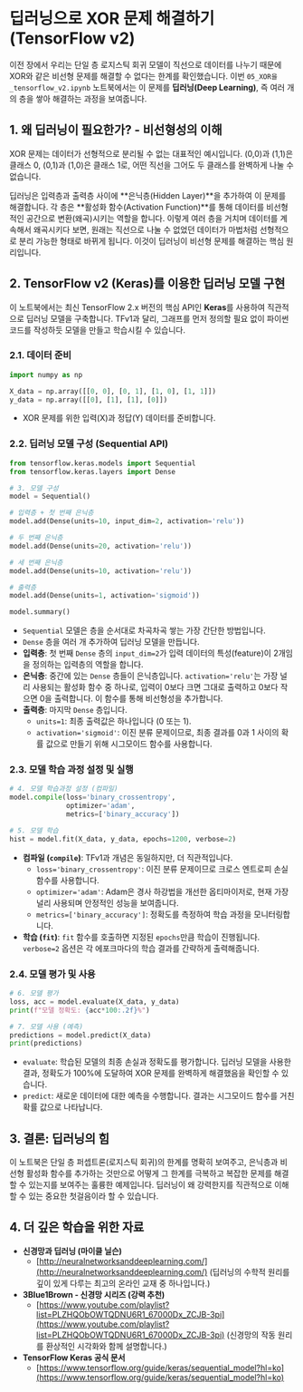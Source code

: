 # 딥러닝으로 XOR 문제 해결하기 (TensorFlow v2)

이전 장에서 우리는 단일 층 로지스틱 회귀 모델이 직선으로 데이터를 나누기 때문에 XOR와 같은 비선형 문제를 해결할 수 없다는 한계를 확인했습니다. 이번 `05_XOR을_tensorflow_v2.ipynb` 노트북에서는 이 문제를 **딥러닝(Deep Learning)**, 즉 여러 개의 층을 쌓아 해결하는 과정을 보여줍니다.

## 1. 왜 딥러닝이 필요한가? - 비선형성의 이해

XOR 문제는 데이터가 선형적으로 분리될 수 없는 대표적인 예시입니다. (0,0)과 (1,1)은 클래스 0, (0,1)과 (1,0)은 클래스 1로, 어떤 직선을 그어도 두 클래스를 완벽하게 나눌 수 없습니다.

딥러닝은 입력층과 출력층 사이에 **은닉층(Hidden Layer)**을 추가하여 이 문제를 해결합니다. 각 층은 **활성화 함수(Activation Function)**를 통해 데이터를 비선형적인 공간으로 변환(왜곡)시키는 역할을 합니다. 이렇게 여러 층을 거치며 데이터를 계속해서 왜곡시키다 보면, 원래는 직선으로 나눌 수 없었던 데이터가 마법처럼 선형적으로 분리 가능한 형태로 바뀌게 됩니다. 이것이 딥러닝이 비선형 문제를 해결하는 핵심 원리입니다.

## 2. TensorFlow v2 (Keras)를 이용한 딥러닝 모델 구현

이 노트북에서는 최신 TensorFlow 2.x 버전의 핵심 API인 **Keras**를 사용하여 직관적으로 딥러닝 모델을 구축합니다. TFv1과 달리, 그래프를 먼저 정의할 필요 없이 파이썬 코드를 작성하듯 모델을 만들고 학습시킬 수 있습니다.

### 2.1. 데이터 준비

```python
import numpy as np

X_data = np.array([[0, 0], [0, 1], [1, 0], [1, 1]])
y_data = np.array([[0], [1], [1], [0]])
```
- XOR 문제를 위한 입력(X)과 정답(Y) 데이터를 준비합니다.

### 2.2. 딥러닝 모델 구성 (Sequential API)

```python
from tensorflow.keras.models import Sequential
from tensorflow.keras.layers import Dense

# 3. 모델 구성
model = Sequential()

# 입력층 + 첫 번째 은닉층
model.add(Dense(units=10, input_dim=2, activation='relu'))

# 두 번째 은닉층
model.add(Dense(units=20, activation='relu'))

# 세 번째 은닉층
model.add(Dense(units=10, activation='relu'))

# 출력층
model.add(Dense(units=1, activation='sigmoid'))

model.summary()
```
- `Sequential` 모델은 층을 순서대로 차곡차곡 쌓는 가장 간단한 방법입니다.
- `Dense` 층을 여러 개 추가하여 딥러닝 모델을 만듭니다.
- **입력층**: 첫 번째 `Dense` 층의 `input_dim=2`가 입력 데이터의 특성(feature)이 2개임을 정의하는 입력층의 역할을 합니다.
- **은닉층**: 중간에 있는 `Dense` 층들이 은닉층입니다. `activation='relu'`는 가장 널리 사용되는 활성화 함수 중 하나로, 입력이 0보다 크면 그대로 출력하고 0보다 작으면 0을 출력합니다. 이 함수를 통해 비선형성을 추가합니다.
- **출력층**: 마지막 `Dense` 층입니다.
    - `units=1`: 최종 출력값은 하나입니다 (0 또는 1).
    - `activation='sigmoid'`: 이진 분류 문제이므로, 최종 결과를 0과 1 사이의 확률 값으로 만들기 위해 시그모이드 함수를 사용합니다.

### 2.3. 모델 학습 과정 설정 및 실행

```python
# 4. 모델 학습과정 설정 (컴파일)
model.compile(loss='binary_crossentropy',
              optimizer='adam',
              metrics=['binary_accuracy'])

# 5. 모델 학습
hist = model.fit(X_data, y_data, epochs=1200, verbose=2)
```
- **컴파일 (`compile`)**: TFv1과 개념은 동일하지만, 더 직관적입니다.
    - `loss='binary_crossentropy'`: 이진 분류 문제이므로 크로스 엔트로피 손실 함수를 사용합니다.
    - `optimizer='adam'`: Adam은 경사 하강법을 개선한 옵티마이저로, 현재 가장 널리 사용되며 안정적인 성능을 보여줍니다.
    - `metrics=['binary_accuracy']`: 정확도를 측정하여 학습 과정을 모니터링합니다.
- **학습 (`fit`)**: `fit` 함수를 호출하면 지정된 `epochs`만큼 학습이 진행됩니다. `verbose=2` 옵션은 각 에포크마다의 학습 결과를 간략하게 출력해줍니다.

### 2.4. 모델 평가 및 사용

```python
# 6. 모델 평가
loss, acc = model.evaluate(X_data, y_data)
print(f"모델 정확도: {acc*100:.2f}%")

# 7. 모델 사용 (예측)
predictions = model.predict(X_data)
print(predictions)
```
- `evaluate`: 학습된 모델의 최종 손실과 정확도를 평가합니다. 딥러닝 모델을 사용한 결과, 정확도가 100%에 도달하여 XOR 문제를 완벽하게 해결했음을 확인할 수 있습니다.
- `predict`: 새로운 데이터에 대한 예측을 수행합니다. 결과는 시그모이드 함수를 거친 확률 값으로 나타납니다.

## 3. 결론: 딥러닝의 힘

이 노트북은 단일 층 퍼셉트론(로지스틱 회귀)의 한계를 명확히 보여주고, 은닉층과 비선형 활성화 함수를 추가하는 것만으로 어떻게 그 한계를 극복하고 복잡한 문제를 해결할 수 있는지를 보여주는 훌륭한 예제입니다. 딥러닝이 왜 강력한지를 직관적으로 이해할 수 있는 중요한 첫걸음이라 할 수 있습니다.

## 4. 더 깊은 학습을 위한 자료

- **신경망과 딥러닝 (마이클 닐슨)**
  - [http://neuralnetworksanddeeplearning.com/](http://neuralnetworksanddeeplearning.com/) (딥러닝의 수학적 원리를 깊이 있게 다루는 최고의 온라인 교재 중 하나입니다.)
- **3Blue1Brown - 신경망 시리즈 (강력 추천)**
  - [https://www.youtube.com/playlist?list=PLZHQObOWTQDNU6R1_67000Dx_ZCJB-3pi](https://www.youtube.com/playlist?list=PLZHQObOWTQDNU6R1_67000Dx_ZCJB-3pi) (신경망의 작동 원리를 환상적인 시각화와 함께 설명합니다.)
- **TensorFlow Keras 공식 문서**
  - [https://www.tensorflow.org/guide/keras/sequential_model?hl=ko](https://www.tensorflow.org/guide/keras/sequential_model?hl=ko)

